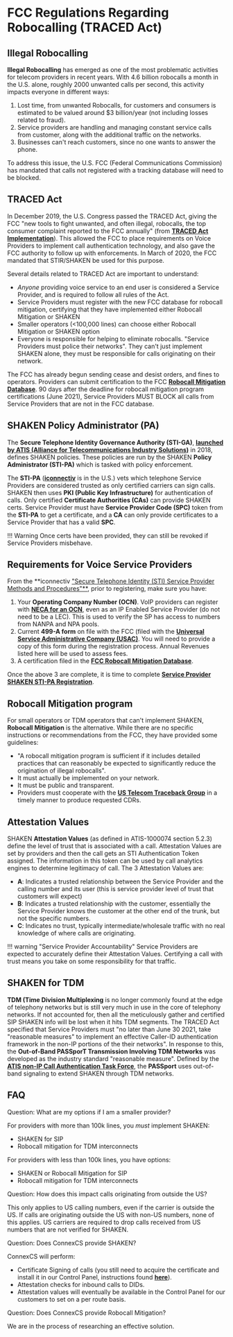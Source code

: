 # FCC Regulations Regarding Robocalling (TRACED Act)

## Illegal Robocalling
**Illegal Robocalling** has emerged as one of the most problematic activities for telecom providers in recent years. With 4.6 billion robocalls a month in the U.S. alone, roughly 2000 unwanted calls per second, this activity impacts everyone in different ways:

1. Lost time, from unwanted Robocalls, for customers and consumers is estimated to be valued around $3 billion/year (not including losses related to fraud). 
2. Service providers are handling and managing constant service calls from customer, along with the additional traffic on the networks. 
3. Businesses can't reach customers, since no one wants to answer the phone.

To address this issue, the U.S. FCC (Federal Communications Commission) has mandated that calls not registered with a tracking database will need to be blocked. 

## TRACED Act
In December 2019, the U.S. Congress passed the TRACED Act, giving the FCC "new tools to fight unwanted, and often illegal, robocalls, the top consumer complaint reported to the FCC annually" (from [**TRACED Act Implementation**](https://www.fcc.gov/TRACEDAct)). This allowed the FCC to place requirements on Voice Providers to implement call authentication technology, and also gave the FCC authority to follow up with enforcements. In March of 2020, the FCC mandated that STIR/SHAKEN be used for this purpose. 

Several details related to TRACED Act are important to understand:

+ *Anyone* providing voice service to an end user is considered a Service Provider, and is required to follow all rules of the Act.
+ Service Providers must register with the new FCC database for robocall mitigation, certifying that they have implemented either Robocall Mitigation or SHAKEN
+ Smaller operators (<100,000 lines) can choose either Robocall Mitigation or SHAKEN option
+ Everyone is responsible for helping to eliminate robocalls. "Service Providers must police their networks". They can't just implement SHAKEN alone, they must be responsible for calls originating on their network. 

The FCC has already begun sending cease and desist orders, and fines to operators. Providers can submit certification to the FCC [**Robocall Mitigation Database**](https://fccprod.servicenowservices.com/rmd?id=rmd_welcome). 90 days after the deadline for robocall mitigation program certifications (June 2021), Service Providers MUST BLOCK all calls from Service Providers that are not in the FCC database. 

## SHAKEN Policy Administrator (PA)
The **Secure Telephone Identity Governance Authority (STI-GA)**, [**launched by ATIS (Alliance for
Telecommunications Industry Solutions)**](https://www.atis.org/press-releases/secure-telephone-identity-governance-authority-launched-in-major-industry-effort-to-combat-unwanted-robocalling/) in 2018, defines SHAKEN policies. These policies are run by the SHAKEN **Policy Administrator (STI-PA)** which is tasked with policy enforcement.
    
The **STI-PA** ([**iconnectiv**](https://iconectiv.com/) is in the U.S.) vets which telephone Service Providers are considered trusted as only certified carriers can sign calls. SHAKEN then uses **PKI (Public Key Infrastructure)** for authentication of calls. Only certified **Certificate Authorities (CAs)** can provide SHAKEN certs. Service Provider must have **Service Provider Code (SPC)** token from the **STI-PA** to get a certificate, and a **CA** can only provide certificates to a Service Provider that has a valid **SPC**. 

!!! Warning
    Once certs have been provided, they can still be revoked if Service Providers misbehave. 

## Requirements for Voice Service Providers
From the **iconnectiv ["Secure Telephone Identity (STI) Service
Provider Methods and Procedures"**](https://authenticate.iconectiv.com/sites/microsites/files/2021-01/STI-PA-US-METHODPROCSP-001%20Issue%205%20Rel%201-5%20-%20Onboarding%20Guide%20for%20SP.pdf), prior to registering, make sure you have:

1. Your **Operating Company Number (OCN)**. VoIP providers can register with [**NECA for an OCN**](https://www.neca.org/business-solutions/company-codes), even as an IP Enabled Service Provider (do not need to be a LEC). This is used to verify the SP has access to numbers from NANPA and NPA pools.  
2. Current **499-A form** on file with the FCC (filed with the [**Universal Service Administrative Company (USAC)**](https://www.usac.org/service-providers/making-payments/how-to-pay/). You will need to provide a copy of this form during the registration process. Annual Revenues listed here will be used to assess fees.
3. A certification filed in the [**FCC Robocall Mitigation Database**](https://fccprod.servicenowservices.com/rmd?id=rmd_welcome). 

Once the above 3 are complete, it is time to complete [**Service Provider SHAKEN STI-PA Registration**](https://authenticate.iconectiv.com/service-provider-authenticate). 

## Robocall Mitigation program
For small operators or TDM operators that can't implement SHAKEN, **Robocall Mitigation** is the alternative. While there are no specific instructions or recommendations from the FCC, they have provided some guidelines:

+ "A robocall mitigation program is sufficient if it includes detailed practices that can reasonably be expected to significantly reduce the origination of illegal robocalls".
+ It must actually be implemented on your network.
+ It must be public and transparent.
+ Providers must cooperate with the [**US Telecom Traceback Group**](https://www.ustelecom.org/the-industry-traceback-group-itg/) in a timely manner to produce requested CDRs.


## Attestation Values
SHAKEN **Attestation Values** (as defined in ATIS-1000074 section 5.2.3) define the level of trust that is associated with a call. Attestation Values are set by providers and then the call gets an STI Authentication Token assigned. The information in this token can be used by call analytics engines to determine legitimacy of call. The 3 Attestation Values are:

* **A**: Indicates a trusted relationship between the Service Provider and the calling number and its user (this is service provider level of trust that customers will expect)
* **B**: Indicates a trusted relationship with the customer, essentially the Service Provider knows the customer at the other end of the trunk, but not the specific numbers. 
* **C**: Indicates no trust, typically intermediate/wholesale traffic with no real knowledge of where calls are originating.

!!! warning "Service Provider Accountability"
    Service Providers are expected to accurately define their Attestation Values. Certifying a call with trust means you take on some responsibility for that traffic. 

## SHAKEN for TDM
**TDM (Time Division Multiplexing** is no longer commonly found at the edge of telephony networks but is still very much in use in the core of telephony networks. If not accounted for, then all the meticulously gather and certified SIP SHAKEN info will be lost when it hits TDM segments. The TRACED Act specified that Service Providers must "no later than June 30 2021, take "reasonable measures" to implement an effective Caller-ID authentication framework in the non-IP portions of the their networks". In response to this, the **Out-of-Band PASSporT Transmission Involving TDM Networks** was developed as the industry standard "reasonable measure". Defined by the [**ATIS non-IP Call Authentication Task Force**](https://www.atis.org/committees-forums/ptsc/non-ip-call-authentication-task-force/), the **PASSport** uses out-of-band signaling to extend SHAKEN through TDM networks. 



## FAQ

Question: What are my options if I am a smaller provider?

For providers with more than 100k lines, you *must* implement SHAKEN:

+ SHAKEN for SIP
+ Robocall mitigation for TDM interconnects

For providers with less than 100k lines, you have options:

+ SHAKEN or Robocall Mitigation for SIP 
+ Robocall mitigation for TDM interconnects

Question: How does this impact calls originating from outside the US? 

This only applies to US calling numbers, even if the carrier is outside the US. If calls are originating outside the US with non-US numbers, none of this applies. US carriers are required to drop calls received from US numbers that are not verified for SHAKEN.

Question: Does ConnexCS provide SHAKEN?

ConnexCS will perform:

+ Certificate Signing of calls (you still need to acquire the certificate and install it in our Control Panel, instructions found [**here**](/setup/information/stir-shaken/)).
+ Attestation checks for inbound calls to DIDs.
+ Attestation values will eventually be available in the Control Panel for our customers to set on a per route basis.

Question: Does ConnexCS provide Robocall Mitigation?

We are in the process of researching an effective solution. 
